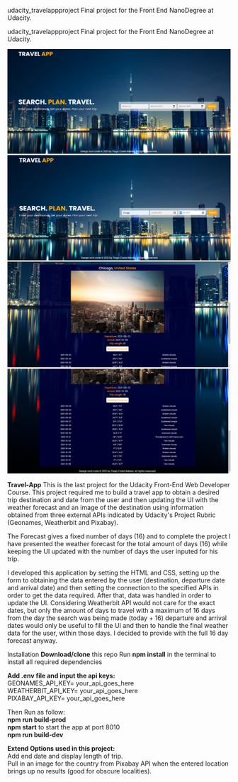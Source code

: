 udacity_travelappproject
Final project for the Front End NanoDegree at Udacity.

udacity_travelappproject Final project for the Front End NanoDegree at Udacity.

![Home](travelapp_home.png)
![Search](travelapp_home_search.png)
![Results](search_ui.png)
![Results](search_ui_end.png)


**Travel-App**
This is the last project for the Udacity Front-End Web Developer Course. This project required me to build a travel app to obtain a desired trip destination and date from the user and then updating the UI with the weather forecast and an image of the destination using information obtained from three external APIs indicated by Udacity's Project Rubric (Geonames, Weatherbit and Pixabay).

The Forecast gives a fixed number of days (16) and to complete the project I have presented the weather forecast for the total amount of days (16) while keeping the UI updated with the number of days the user inputed for his trip.

I developed this application by setting the HTML and CSS, setting up the form to obtaining the data entered by the user (destination, departure date and arrival date) and then setting the connection to the specified APIs in order to get the data required. After that, data was handled in order to update the UI. Considering Weatherbit API would not care for the exact dates, but only the amount of days to travel with a maximum of 16 days from the day the search was being made (today + 16) departure and arrival dates would only be useful to fill the UI and then to handle the final weather data for the user, within those days. I decided to provide with the full 16 day forecast anyway.

Installation **Download/clone** this repo 
Run **npm install** in the terminal to install all required dependencies

**Add .env file and input the api keys:** <br>
GEONAMES_API_KEY= your_api_goes_here<br>
WEATHERBIT_API_KEY= your_api_goes_here<br>
PIXABAY_API_KEY= your_api_goes_here<br>

Then Run as follow:<br>
**npm run build-prod** <br>
**npm start** to start the app at port 8010<br>
**npm run build-dev**<br>

**Extend Options used in this project:** <br>
Add end date and display length of trip. <br>
Pull in an image for the country from Pixabay API when the entered location brings up no results (good for obscure localities).
